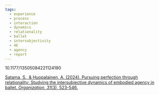 ```yaml
---
tags:
  - experience
  - process
  - interaction
  - dynamics
  - relationality
  - ballet
  - intersubjectivity
  - 4E
  - agency
  - report
---
```

10.1177/13505084221124190

[Satama, S., & Huopalainen, A. (2024). Pursuing perfection through relationality: Studying the intersubjective dynamics of embodied agency in ballet. _Organization_, _31_(3), 523-546.](https://journals.sagepub.com/doi/pdf/10.1177/13505084221124190?casa_token=ciBLRIO1V3gAAAAA:fUvzc9VgFZRrfWAynw95LKTak9Lo-99ebSA55H7hbCt2h7L_BNlQsFscZXPt7JiuFf5Nw4ajndei)